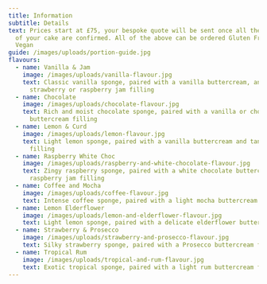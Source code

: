 ```yaml
---
title: Information
subtitle: Details
text: Prices start at £75, your bespoke quote will be sent once all the details
  of your cake are confirmed. All of the above can be ordered Gluten Free or
  Vegan
guide: /images/uploads/portion-guide.jpg
flavours:
  - name: Vanilla & Jam
    image: /images/uploads/vanilla-flavour.jpg
    text: Classic vanilla sponge, paired with a vanilla buttercream, and either
      strawberry or raspberry jam filling
  - name: Chocolate
    image: /images/uploads/chocolate-flavour.jpg
    text: Rich and moist chocolate sponge, paired with a vanilla or chocolate
      buttercream filling
  - name: Lemon & Curd
    image: /images/uploads/lemon-flavour.jpg
    text: Light lemon sponge, paired with a vanilla buttercream and tangy lemon curd
      filling
  - name: Raspberry White Choc
    image: /images/uploads/raspberry-and-white-chocolate-flavour.jpg
    text: Zingy raspberry sponge, paired with a white chocolate buttercream and
      raspberry jam filling
  - name: Coffee and Mocha
    image: /images/uploads/coffee-flavour.jpg
    text: Intense coffee sponge, paired with a light mocha buttercream filling
  - name: Lemon Elderflower
    image: /images/uploads/lemon-and-elderflower-flavour.jpg
    text: Light lemon sponge, paired with a delicate elderflower buttercream filling
  - name: Strawberry & Prosecco
    image: /images/uploads/strawberry-and-prosecco-flavour.jpg
    text: Silky strawberry sponge, paired with a Prosecco buttercream filling
  - name: Tropical Rum
    image: /images/uploads/tropical-and-rum-flavour.jpg
    text: Exotic tropical sponge, paired with a light rum buttercream filling
---
```

